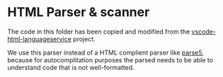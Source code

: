 # HTML Parser & scanner

The code in this folder has been copied and modified from the [vscode-html-languageservice](https://github.com/Microsoft/vscode-html-languageservice/) project.

We use this parser instead of a HTML complient parser like [parse5](https://github.com/inikulin/parse5), because for autocomplitation purposes the parsed needs to be able to understand code that is not well-formatted.